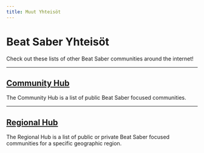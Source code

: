 ```yaml
---
title: Muut Yhteisöt
---
```


# Beat Saber Yhteisöt

Check out these lists of other Beat Saber communities around the internet!

---

## [Community Hub](./community-hub.md)

The Community Hub is a list of public Beat Saber focused communities.

---

## [Regional Hub](./regional-hub.md)

The Regional Hub is a list of public or private Beat Saber focused communities for a specific geographic region.
